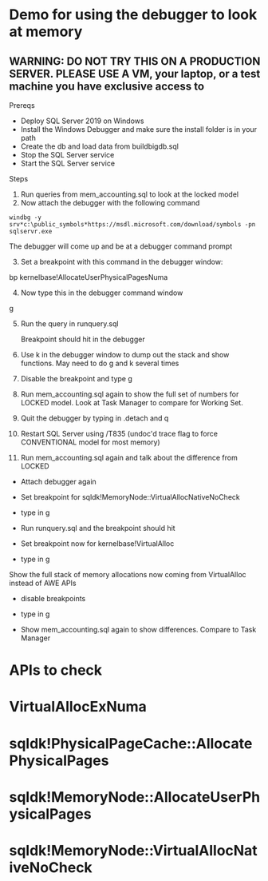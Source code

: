 # Demo for using the debugger to look at memory

## WARNING: DO NOT TRY THIS ON A PRODUCTION SERVER. PLEASE USE A VM, your laptop, or a test machine you have exclusive access to

Prereqs

- Deploy SQL Server 2019 on Windows
- Install the Windows Debugger and make sure the install folder is in your path
- Create the db and load data from buildbigdb.sql
- Stop the SQL Server service
- Start the SQL Server service

Steps

1. Run queries from mem_accounting.sql to look at the locked model
2. Now attach the debugger with the following command

`windbg -y srv*c:\public_symbols*https://msdl.microsoft.com/download/symbols -pn sqlservr.exe`

   The debugger will come up and be at a debugger command prompt

3. Set a breakpoint with this command in the debugger window:

bp kernelbase!AllocateUserPhysicalPagesNuma

4. Now type this in the debugger command window

g

5. Run the query in runquery.sql

   Breakpoint should hit in the debugger

6. Use k in the debugger window to dump out the stack and show functions. May need to do g and k several times

7. Disable the breakpoint and type g

8. Run mem_accounting.sql again to show the full set of numbers for LOCKED model. Look at Task Manager to compare for Working Set.

9. Quit the debugger by typing in .detach and q

10. Restart SQL Server using /T835 (undoc'd trace flag to force CONVENTIONAL model for most memory)

11. Run mem_accounting.sql again and talk about the difference from LOCKED

- Attach debugger again

- Set breakpoint for sqldk!MemoryNode::VirtualAllocNativeNoCheck

- type in g

- Run runquery.sql and the breakpoint should hit

- Set breakpoint now for kernelbase!VirtualAlloc

- type in g

Show the full stack of memory allocations now coming from VirtualAlloc instead of AWE APIs

- disable breakpoints

- type in g

- Show mem_accounting.sql again to show differences. Compare to Task Manager

# APIs to check
#
# VirtualAllocExNuma
# sqldk!PhysicalPageCache::AllocatePhysicalPages
# sqldk!MemoryNode::AllocateUserPhysicalPages
# sqldk!MemoryNode::VirtualAllocNativeNoCheck

